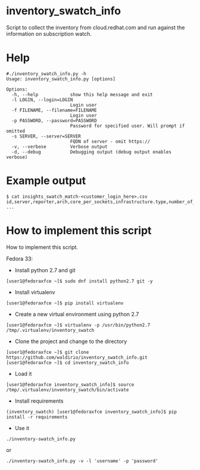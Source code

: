 # inventory_swatch_info
Script to collect the inventory from cloud.redhat.com and run against the information on subscription watch.


# Help
~~~
#./inventory_swatch_info.py -h
Usage: inventory_swatch_info.py [options]

Options:
  -h, --help            show this help message and exit
  -l LOGIN, --login=LOGIN
                        Login user
  -f FILENAME, --filename=FILENAME
                        Login user
  -p PASSWORD, --password=PASSWORD
                        Password for specified user. Will prompt if omitted
  -s SERVER, --server=SERVER
                        FQDN of server - omit https://
  -v, --verbose         Verbose output
  -d, --debug           Debugging output (debug output enables verbose)
~~~


# Example output
~~~
$ cat insights_swatch_match-<customer_login_here>.csv
id,server,reporter,arch,core_per_sockets,infrastructure.type,number_of_cpus,number_of_socket,satellite_managed,subscription_status,satellite_id,hypervisor,sw_inventory_id,sw_cores,sw_display_name,sw_hardware_type,sw_inventory_id,sw_last_seen,sw_measurement_type,sw_number_of_guests,sw_sockets,sw_subscription_manager_id
...
~~~


# How to implement this script

How to implement this script.

Fedora 33:

- Install python 2.7 and git
~~~
[user1@fedoraxfce ~]$ sudo dnf install python2.7 git -y
~~~
- Install virtualenv
~~~
[user1@fedoraxfce ~]$ pip install virtualenv
~~~
- Create a new virtual environment using python 2.7
~~~
[user1@fedoraxfce ~]$ virtualenv -p /usr/bin/python2.7 /tmp/.virtualenv/inventory_swatch
~~~
- Clone the project and change to the directory
~~~
[user1@fedoraxfce ~]$ git clone https://github.com/waldirio/inventory_swatch_info.git
[user1@fedoraxfce ~]$ cd inventory_swatch_info
~~~
- Load it
~~~
[user1@fedoraxfce inventory_swatch_info]$ source /tmp/.virtualenv/inventory_swatch/bin/activate
~~~
- Install requirements
~~~
(inventory_swatch) [user1@fedoraxfce inventory_swatch_info]$ pip install -r requirements
~~~
- Use it
~~~
./inventory-swatch_info.py
~~~
or 
~~~
./inventory-swatch_info.py -v -l 'username' -p 'password'
~~~
